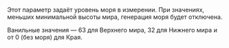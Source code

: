 Этот параметр задаёт уровень моря в измерении. При значениях, меньших минимальной высоты мира, генерация моря будет отключена.

Ванильные значения — 63 для Верхнего мира, 32 для Нижнего мира и от 0 (без моря) для Края.